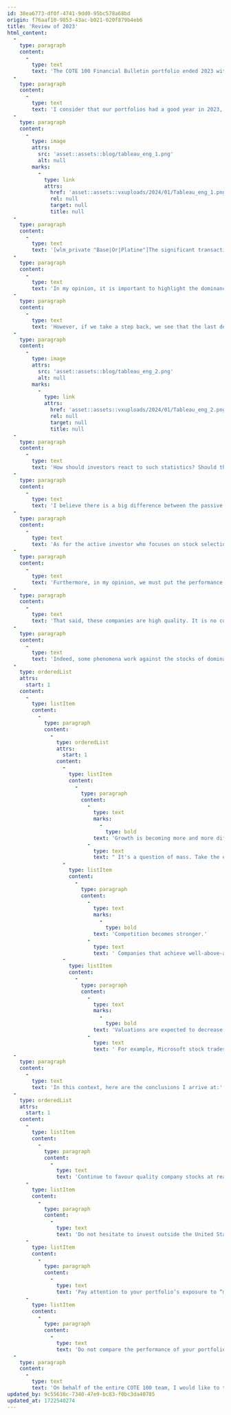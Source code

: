```yaml
---
id: 38ea6773-df0f-4741-9dd0-95bc578a68bd
origin: f76aaf10-9853-43ac-b021-020f879b4eb6
title: 'Review of 2023'
html_content:
  -
    type: paragraph
    content:
      -
        type: text
        text: 'The COTE 100 Financial Bulletin portfolio ended 2023 with a return of 14.0%. I consider this to be an excellent performance, even if some North American indexes have done even better:I consider that our portfolios had a good year in 2023, even if some North American indexes have done even better:'
  -
    type: paragraph
    content:
      -
        type: text
        text: 'I consider that our portfolios had a good year in 2023, even if some North American indexes have done even better:'
  -
    type: paragraph
    content:
      -
        type: image
        attrs:
          src: 'asset::assets::blog/tableau_eng_1.png'
          alt: null
        marks:
          -
            type: link
            attrs:
              href: 'asset::assets::vxuploads/2024/01/Tableau_eng_1.png'
              rel: null
              target: null
              title: null
  -
    type: paragraph
    content:
      -
        type: text
        text: '[wlm_private "Base|Or|Platine"]The significant transactions carried out in 2023 are the purchase of Brookfield Corporation in April, and the sales of Cognizant (to buy Brookfield) and Lassonde. We also increased our investment in MSC Industrial in January.[/wlm_private]'
  -
    type: paragraph
    content:
      -
        type: text
        text: 'In my opinion, it is important to highlight the dominance of American indexes over the past year. As indicated by the extraordinary performance of the NASDAQ index, which is largely composed of technology companies, it is especially the stocks of this industry which dominated stock market performances in 2023. This is perhaps a fair return of the pendulum as it was these same stocks which suffered the most during the fall of the markets in 2022.'
  -
    type: paragraph
    content:
      -
        type: text
        text: 'However, if we take a step back, we see that the last decade and more has been dominated by American markets and their technology stocks. Here are the returns of the main stock indexes from various regions of the world over the last 10 and 20 years:'
  -
    type: paragraph
    content:
      -
        type: image
        attrs:
          src: 'asset::assets::blog/tableau_eng_2.png'
          alt: null
        marks:
          -
            type: link
            attrs:
              href: 'asset::assets::vxuploads/2024/01/Tableau_eng_2.png'
              rel: null
              target: null
              title: null
  -
    type: paragraph
    content:
      -
        type: text
        text: 'How should investors react to such statistics? Should they favour shares of American companies more? Or, on the contrary, should they opt for investments outside the United States?'
  -
    type: paragraph
    content:
      -
        type: text
        text: 'I believe there is a big difference between the passive investor who chooses to invest in stock indexes and the active investor who handpicks his stocks. If I were a passive investor, I would try to increase international stocks somewhat in the composition of my portfolio. It is above all a question of the phenomenon of “reversion to the mean”: one day or another the best stock market performances will move outside the United States.'
  -
    type: paragraph
    content:
      -
        type: text
        text: 'As for the active investor who focuses on stock selection, I continue to believe in focusing your investments on high quality (reasonably priced) companies. However, it is still in the United States where we find the greatest number of high-quality companies, leaders in their industry.'
  -
    type: paragraph
    content:
      -
        type: text
        text: 'Furthermore, in my opinion, we must put the performance of American indexes into perspective, particularly in recent years because it has been fuelled largely by a handful of stocks. Thus, if we excluded what observers now call the “magnificent seven” (Alphabet, Amazon, Apple, Meta Platforms, Microsoft, Nvidia and Tesla), the return on the S&P 500 (according to Bloomberg*) would have been 15.4% in 2023. Since March 31, 2015 (the date the index calculated by Bloomberg began), it would have been 9.4% on a compound annual basis.'
  -
    type: paragraph
    content:
      -
        type: text
        text: 'That said, these companies are high quality. It is no coincidence that they occupy such an important place in American stock indexes. However, in the long term, history shows us that it is only a matter of time before a dominant company is one day obsolete or relegated to oblivion. I am thinking of companies such as General Electric, Xerox, Nortel, Cisco, Intel, IBM, Hewlett-Packard, Nokia and so on.'
  -
    type: paragraph
    content:
      -
        type: text
        text: 'Indeed, some phenomena work against the stocks of dominant companies in the long term:'
  -
    type: orderedList
    attrs:
      start: 1
    content:
      -
        type: listItem
        content:
          -
            type: paragraph
            content:
              -
                type: orderedList
                attrs:
                  start: 1
                content:
                  -
                    type: listItem
                    content:
                      -
                        type: paragraph
                        content:
                          -
                            type: text
                            marks:
                              -
                                type: bold
                            text: 'Growth is becoming more and more difficult to maintain.'
                          -
                            type: text
                            text: " It's a question of mass. Take the example of Apple. Its revenues amount to more than $383\_billion, while its market capitalization reaches nearly $2.9\_trillion ($2,900\_billion). Projecting a compound annual growth rate of 10% per year over the next 10 years, the company's revenues would approach $1.0\_trillion, and its capitalization would exceed $7.5\_trillion. To put things in perspective, the size of the Canadian economy is approximately $2.1\_trillion; that of the European Union is nearly $19.5\_billion."
                  -
                    type: listItem
                    content:
                      -
                        type: paragraph
                        content:
                          -
                            type: text
                            marks:
                              -
                                type: bold
                            text: 'Competition becomes stronger.'
                          -
                            type: text
                            text: ' Companies that achieve well-above-average profitability attract competition, which, over time, reduces their profit margins. It is not easy to attack the business model of companies such as Apple or Microsoft, but it is certain that many companies seek to attack certain segments of their activities. This is without mentioning the regulations which will probably increase.'
                  -
                    type: listItem
                    content:
                      -
                        type: paragraph
                        content:
                          -
                            type: text
                            marks:
                              -
                                type: bold
                            text: 'Valuations are expected to decrease.'
                          -
                            type: text
                            text: ' For example, Microsoft stock trades at nearly 33.0 times forecasted earnings for the next fiscal year (June 2024); that of Tesla, at more than 60.0 times forecasted 2024 earnings.'
  -
    type: paragraph
    content:
      -
        type: text
        text: 'In this context, here are the conclusions I arrive at:'
  -
    type: orderedList
    attrs:
      start: 1
    content:
      -
        type: listItem
        content:
          -
            type: paragraph
            content:
              -
                type: text
                text: 'Continue to favour quality company stocks at reasonable prices;'
      -
        type: listItem
        content:
          -
            type: paragraph
            content:
              -
                type: text
                text: 'Do not hesitate to invest outside the United States when opportunities arise to buy quality companies at a good price;'
      -
        type: listItem
        content:
          -
            type: paragraph
            content:
              -
                type: text
                text: 'Pay attention to your portfolio’s exposure to “magnificent seven” stocks;'
      -
        type: listItem
        content:
          -
            type: paragraph
            content:
              -
                type: text
                text: 'Do not compare the performance of your portfolio too much to that of American indexes; and, if you do so, exclude the magnificent seven from these.'
  -
    type: paragraph
    content:
      -
        type: text
        text: 'On behalf of the entire COTE 100 team, I would like to take this opportunity to offer you my best wishes for 2024!'
updated_by: 9c55616c-7340-47e9-bc83-f0bc3da40785
updated_at: 1722540274
---
```

